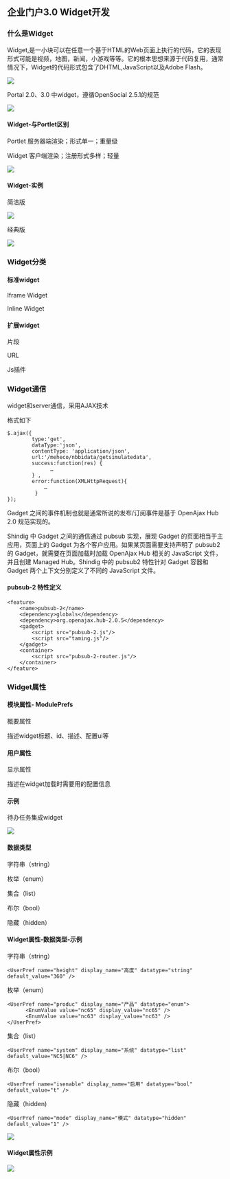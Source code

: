 ## 企业门户3.0 Widget开发

### 什么是Widget

Widget,是一小块可以在任意一个基于HTML的Web页面上执行的代码，它的表现形式可能是视频，地图，新闻，小游戏等等。它的根本思想来源于代码复用，通常情况下，Widget的代码形式包含了DHTML,JavaScript以及Adobe Flash。

![](/articles/cportal/3-/images/w-1.PNG)

Portal 2.0、3.0 中widget，遵循OpenSocial 2.5.1的规范

![](/articles/cportal/3-/images/w-2.PNG)

#### Widget-与Portlet区别

Portlet  服务器端渲染；形式单一；重量级

Widget   客户端渲染；注册形式多样；轻量

![](/articles/cportal/3-/images/w-3.PNG)

#### Widget-实例

简洁版

![](/articles/cportal/3-/images/w-4.PNG)

经典版

![](/articles/cportal/3-/images/w-5.PNG)

### Widget分类

#### 标准widget

Iframe Widget

Inline Widget

#### 扩展widget

片段

URL

Js插件

### Widget通信

widget和server通信，采用AJAX技术

格式如下

	$.ajax({
			type:'get',   
	 		dataType:'json',  
			contentType: 'application/json',
	   		url:'/meheco/nbbidata/getsimulatedata',
	  		success:function(res) {    
				  …
			} , 
			error:function(XMLHttpRequest){
				…  		
			 }
	});

Gadget 之间的事件机制也就是通常所说的发布/订阅事件是基于 OpenAjax Hub 2.0 规范实现的。

Shindig 中 Gadget 之间的通信通过 pubsub 实现，展现 Gadget 的页面相当于主应用，页面上的 Gadget 为各个客户应用。如果某页面需要支持声明了 pubsub2 的 Gadget，就需要在页面加载时加载 OpenAjax Hub 相关的 JavaScript 文件，并且创建 Managed Hub。Shindig 中的 pubsub2 特性针对 Gadget 容器和 Gadget 两个上下文分别定义了不同的 JavaScript 文件。

#### pubsub-2 特性定义
	
	<feature> 
	    <name>pubsub-2</name> 
	    <dependency>globals</dependency> 
	    <dependency>org.openajax.hub-2.0.5</dependency> 
	    <gadget> 
	        <script src="pubsub-2.js"/> 
	        <script src="taming.js"/> 
	    </gadget> 
	    <container> 
	        <script src="pubsub-2-router.js"/> 
	    </container> 
	</feature>
	
### Widget属性

#### 模块属性- ModulePrefs

概要属性

描述widget标题、id、描述、配置ui等

#### 用户属性

显示属性

描述在widget加载时需要用的配置信息

#### 示例

待办任务集成widget

![](/articles/cportal/3-/images/w-6.PNG)

#### 数据类型

字符串（string）

枚举（enum）

集合（list）

布尔（bool）

隐藏（hidden）

#### Widget属性-数据类型-示例

字符串（string）

	<UserPref name="height" display_name="高度" datatype="string" default_value="360" />

枚举（enum）

	<UserPref name="produc" display_name="产品" datatype="enum">
	      <EnumValue value="nc65" display_value="nc65" />
	      <EnumValue value="nc63" display_value="nc63" />
	</UserPref>

集合（list）

	<UserPref name="system" display_name="系统" datatype="list" default_value="NC5|NC6" />

布尔（bool）

	<UserPref name="isenable" display_name="启用" datatype="bool" default_value="t" />

隐藏（hidden)

	<UserPref name="mode" display_name="模式" datatype="hidden" default_value="1" />

![](/articles/cportal/3-/images/w-7.PNG)

#### Widget属性示例

![](/articles/cportal/3-/images/w-8.PNG)






